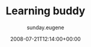 ---
title: 'Learning buddy'
posts: 1
hash: 't964'
author: 'sunday.eugene'
date: 2008-07-21T12:14:00+00:00
sources:
  - http://forums.tokipona.org/viewtopic.php%3Ft=964.html
---